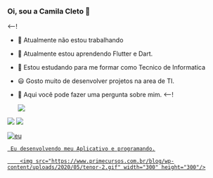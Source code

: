 ### Oi, sou a Camila Cleto 👋

<--!
- 🔭 Atualmente não estou trabalhando
- 🌱 Atualmente estou aprendendo Flutter e Dart.
- 👯 Estou estudando para me formar como Tecnico de Informatica
- 😃 Gosto muito de desenvolver projetos na area de TI.
-  💬 Aqui você pode fazer uma pergunta sobre mim.
<--!

    <img src="https://www.ohub.com.br/ideias/wp-content/uploads/2019/04/projeto-infraestrutura-ti.png"/>

<div>
 <a href="https://www.youtube.com/seu-canal-youtube-aqui" target="_blank"><img src="https://img.shields.io/badge/YouTube-FF0000?style=for-the-badge&logo=youtube&logoColor=white" target="_blank"></a>
<a href="https://instagram.com/seu-usuário-instagram-aqui" target="_blank"><img src="https://img.shields.io/badge/-Instagram-%23E4405F?style=for-the-badge&logo=instagram&logoColor=white" target="_blank"></a>
    <a href="https://img.shields.io/badge/Gmail-D14836?style=for-the-badge&logo=gmail&logoColor=white">

 ![eu](https://user-images.githubusercontent.com/99681842/154809751-d9984890-7cef-4772-aa68-7057938a433f.png)
 
     Eu desenvolvendo meu Aplicativo e programando.
 
        <img src="https://www.primecursos.com.br/blog/wp-content/uploads/2020/05/tenor-2.gif" width="300" height="300"/>
 

  


  
  
